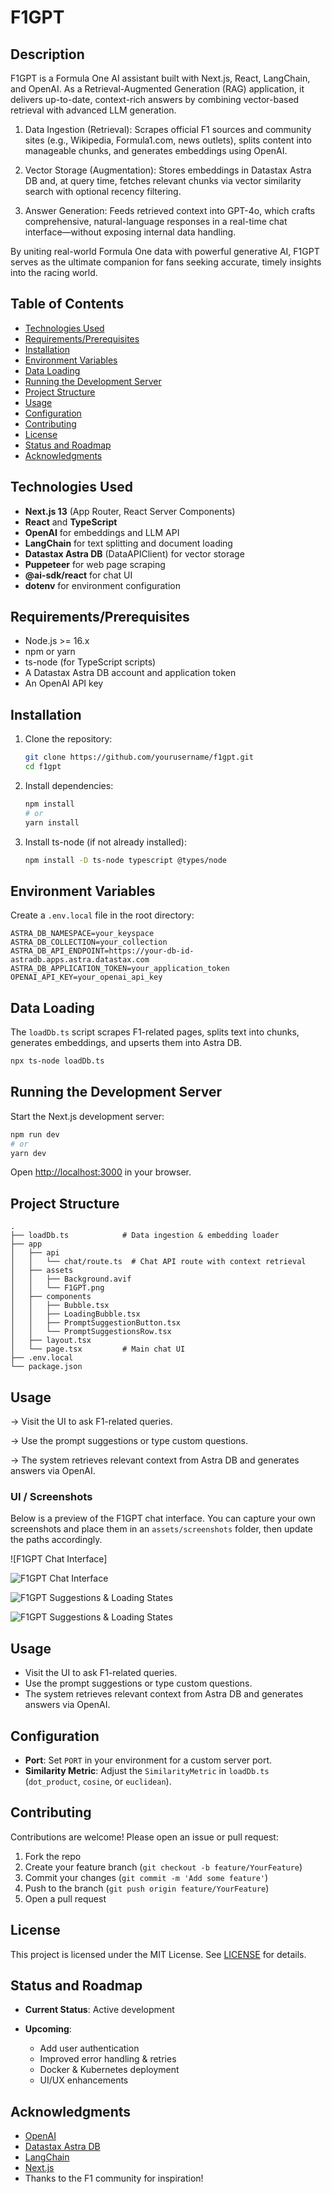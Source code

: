 # F1GPT

## Description

F1GPT is a Formula One AI assistant built with Next.js, React, LangChain, and OpenAI. As a Retrieval-Augmented Generation (RAG) application, it delivers up-to-date, context-rich answers by combining vector-based retrieval with advanced LLM generation.

1. Data Ingestion (Retrieval): Scrapes official F1 sources and community sites (e.g., Wikipedia, Formula1.com, news outlets), splits content into manageable chunks, and generates embeddings using OpenAI.

2. Vector Storage (Augmentation): Stores embeddings in Datastax Astra DB and, at query time, fetches relevant chunks via vector similarity search with optional recency filtering.

3. Answer Generation: Feeds retrieved context into GPT-4o, which crafts comprehensive, natural-language responses in a real-time chat interface—without exposing internal data handling.

By uniting real-world Formula One data with powerful generative AI, F1GPT serves as the ultimate companion for fans seeking accurate, timely insights into the racing world.

## Table of Contents

* [Technologies Used](#technologies-used)
* [Requirements/Prerequisites](#requirementsprerequisites)
* [Installation](#installation)
* [Environment Variables](#environment-variables)
* [Data Loading](#data-loading)
* [Running the Development Server](#running-the-development-server)
* [Project Structure](#project-structure)
* [Usage](#usage)
* [Configuration](#configuration)
* [Contributing](#contributing)
* [License](#license)
* [Status and Roadmap](#status-and-roadmap)
* [Acknowledgments](#acknowledgments)

## Technologies Used

* **Next.js 13** (App Router, React Server Components)
* **React** and **TypeScript**
* **OpenAI** for embeddings and LLM API
* **LangChain** for text splitting and document loading
* **Datastax Astra DB** (DataAPIClient) for vector storage
* **Puppeteer** for web page scraping
* **@ai-sdk/react** for chat UI
* **dotenv** for environment configuration

## Requirements/Prerequisites

* Node.js >= 16.x
* npm or yarn
* ts-node (for TypeScript scripts)
* A Datastax Astra DB account and application token
* An OpenAI API key

## Installation

1. Clone the repository:

   ```bash
   git clone https://github.com/yourusername/f1gpt.git
   cd f1gpt
   ```

2. Install dependencies:

   ```bash
   npm install
   # or
   yarn install
   ```

3. Install ts-node (if not already installed):

   ```bash
   npm install -D ts-node typescript @types/node
   ```

## Environment Variables

Create a `.env.local` file in the root directory:

```env
ASTRA_DB_NAMESPACE=your_keyspace
ASTRA_DB_COLLECTION=your_collection
ASTRA_DB_API_ENDPOINT=https://your-db-id-astradb.apps.astra.datastax.com
ASTRA_DB_APPLICATION_TOKEN=your_application_token
OPENAI_API_KEY=your_openai_api_key
```

## Data Loading

The `loadDb.ts` script scrapes F1-related pages, splits text into chunks, generates embeddings, and upserts them into Astra DB.

```bash
npx ts-node loadDb.ts
```

## Running the Development Server

Start the Next.js development server:

```bash
npm run dev
# or
yarn dev
```

Open [http://localhost:3000](http://localhost:3000) in your browser.

## Project Structure

```
.
├── loadDb.ts            # Data ingestion & embedding loader
├── app
│   ├── api
│   │   └── chat/route.ts  # Chat API route with context retrieval
│   ├── assets
│   │   ├── Background.avif
│   │   └── F1GPT.png
│   ├── components
│   │   ├── Bubble.tsx
│   │   ├── LoadingBubble.tsx
│   │   ├── PromptSuggestionButton.tsx
│   │   └── PromptSuggestionsRow.tsx
│   ├── layout.tsx
│   └── page.tsx         # Main chat UI
├── .env.local
└── package.json
```

## Usage

-> Visit the UI to ask F1-related queries.

-> Use the prompt suggestions or type custom questions.

-> The system retrieves relevant context from Astra DB and generates answers via OpenAI.

### UI / Screenshots

Below is a preview of the F1GPT chat interface. You can capture your own screenshots and place them in an `assets/screenshots` folder, then update the paths accordingly.

![F1GPT Chat Interface]

![F1GPT Chat Interface](image-1.png)


![F1GPT Suggestions & Loading States](assets/screenshots/suggestions_loading.png)

![F1GPT Suggestions & Loading States](image-2.png)

## Usage

* Visit the UI to ask F1-related queries.
* Use the prompt suggestions or type custom questions.
* The system retrieves relevant context from Astra DB and generates answers via OpenAI.

## Configuration

* **Port**: Set `PORT` in your environment for a custom server port.
* **Similarity Metric**: Adjust the `SimilarityMetric` in `loadDb.ts` (`dot_product`, `cosine`, or `euclidean`).

## Contributing

Contributions are welcome! Please open an issue or pull request:

1. Fork the repo
2. Create your feature branch (`git checkout -b feature/YourFeature`)
3. Commit your changes (`git commit -m 'Add some feature'`)
4. Push to the branch (`git push origin feature/YourFeature`)
5. Open a pull request

## License

This project is licensed under the MIT License. See [LICENSE](LICENSE) for details.

## Status and Roadmap

* **Current Status**: Active development
* **Upcoming**:

  * Add user authentication
  * Improved error handling & retries
  * Docker & Kubernetes deployment
  * UI/UX enhancements

## Acknowledgments

* [OpenAI](https://openai.com)
* [Datastax Astra DB](https://astra.datastax.com)
* [LangChain](https://github.com/langchain-ai/langchain)
* [Next.js](https://nextjs.org)
* Thanks to the F1 community for inspiration!
